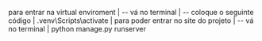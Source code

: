 para entrar na virtual enviroment
|
-- vá no terminal
|
-- coloque o seguinte código
|
.venv\Scripts\activate
|
para poder entrar no site do projeto
|
-- vá no terminal
|
python manage.py runserver
